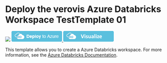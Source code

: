# Deploy the verovis Azure Databricks Workspace TestTemplate 01

<IMG SRC="https://www.verovis.de/typo3conf/ext/verovis_template/Resources/Public/Images/logo/verovis-header.jpg" />

<a href="https://portal.azure.com/#create/Microsoft.Template/uri/https%3A%2F%2Fraw.githubusercontent.com%2Fverovis-GmbH%2FAzureDatabricksTestTemplate01%2Fmaster%2Fazuredeploy.json" target="_blank">
    <img src="https://raw.githubusercontent.com/Azure/azure-quickstart-templates/master/1-CONTRIBUTION-GUIDE/images/deploytoazure.png"/>
</a>
<a href="http://armviz.io/#/?load=https%3A%2F%2Fgithub.com%2Fverovis-GmbH%2FAzureDatabricksTestTemplate01%2Fblob%2Fmaster%2Fazuredeploy.json" target="_blank">
    <img src="https://raw.githubusercontent.com/Azure/azure-quickstart-templates/master/1-CONTRIBUTION-GUIDE/images/visualizebutton.png"/>
</a>

This template allows you to create a Azure Databricks workspace. For more information, see the <a href="https://docs.microsoft.com/en-us/azure/azure-databricks/">Azure Databricks Documentation</a>.